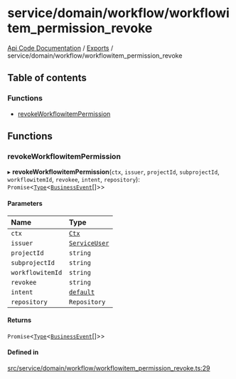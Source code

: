 # service/domain/workflow/workflowitem\_permission\_revoke
 
[Api Code Documentation](../README.md) / [Exports](../modules.md) / service/domain/workflow/workflowitem\_permission\_revoke

## Table of contents

### Functions

- [revokeWorkflowitemPermission](service_domain_workflow_workflowitem_permission_revoke.md#revokeworkflowitempermission)

## Functions

### revokeWorkflowitemPermission

▸ **revokeWorkflowitemPermission**(`ctx`, `issuer`, `projectId`, `subprojectId`, `workflowitemId`, `revokee`, `intent`, `repository`): `Promise`<[`Type`](result.md#type)<[`BusinessEvent`](service_domain_business_event.md#businessevent)[]\>\>

#### Parameters

| Name | Type |
| :------ | :------ |
| `ctx` | [`Ctx`](../interfaces/lib_ctx.Ctx.md) |
| `issuer` | [`ServiceUser`](../interfaces/service_domain_organization_service_user.ServiceUser.md) |
| `projectId` | `string` |
| `subprojectId` | `string` |
| `workflowitemId` | `string` |
| `revokee` | `string` |
| `intent` | [`default`](authz_intents.md#default) |
| `repository` | `Repository` |

#### Returns

`Promise`<[`Type`](result.md#type)<[`BusinessEvent`](service_domain_business_event.md#businessevent)[]\>\>

#### Defined in

[src/service/domain/workflow/workflowitem_permission_revoke.ts:29](https://github.com/openkfw/TruBudget/blob/4d7fd4be/api/src/service/domain/workflow/workflowitem_permission_revoke.ts#L29)
